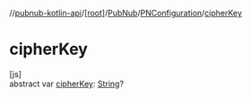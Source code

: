 //[pubnub-kotlin-api](../../../../index.md)/[[root]](../../index.md)/[PubNub](../index.md)/[PNConfiguration](index.md)/[cipherKey](cipher-key.md)

# cipherKey

[js]\
abstract var [cipherKey](cipher-key.md): [String](https://kotlinlang.org/api/latest/jvm/stdlib/kotlin/-string/index.html)?
